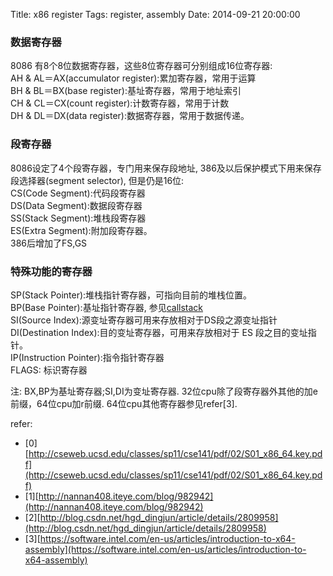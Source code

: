 Title: x86 register
Tags: register, assembly
Date: 2014-09-21 20:00:00

### 数据寄存器  
8086 有8个8位数据寄存器，这些8位寄存器可分别组成16位寄存器:  
AH & AL＝AX(accumulator register):累加寄存器，常用于运算   
BH & BL＝BX(base register):基址寄存器，常用于地址索引   
CH & CL＝CX(count register):计数寄存器，常用于计数   
DH & DL＝DX(data register):数据寄存器，常用于数据传递。  

### 段寄存器  
8086设定了4个段寄存器，专门用来保存段地址, 386及以后保护模式下用来保存段选择器(segment selector), 但是仍是16位:  
CS(Code Segment):代码段寄存器   
DS(Data Segment):数据段寄存器   
SS(Stack Segment):堆栈段寄存器   
ES(Extra Segment):附加段寄存器。  
386后增加了FS,GS

### 特殊功能的寄存器  
SP(Stack Pointer):堆栈指针寄存器，可指向目前的堆栈位置。  
BP(Base Pointer):基址指针寄存器, 参见[callstack](/posts/c/function-call.html)  
SI(Source Index):源变址寄存器可用来存放相对于DS段之源变址指针  
DI(Destination Index):目的变址寄存器，可用来存放相对于 ES 段之目的变址指针。  
IP(Instruction Pointer):指令指针寄存器  
FLAGS: 标识寄存器

注: BX,BP为基址寄存器;SI,DI为变址寄存器. 32位cpu除了段寄存器外其他的加e前缀，64位cpu加r前缀. 64位cpu其他寄存器参见refer[3].

refer:

- [0][http://cseweb.ucsd.edu/classes/sp11/cse141/pdf/02/S01_x86_64.key.pdf](http://cseweb.ucsd.edu/classes/sp11/cse141/pdf/02/S01_x86_64.key.pdf)
- [1][http://nannan408.iteye.com/blog/982942](http://nannan408.iteye.com/blog/982942)
- [2][http://blog.csdn.net/hgd_dingjun/article/details/2809958](http://blog.csdn.net/hgd_dingjun/article/details/2809958)
- [3][https://software.intel.com/en-us/articles/introduction-to-x64-assembly](https://software.intel.com/en-us/articles/introduction-to-x64-assembly)
